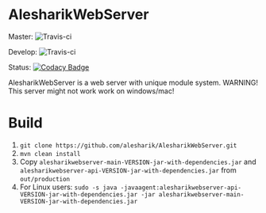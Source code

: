AlesharikWebServer
==================

Master: ![Travis-ci](https://api.travis-ci.org/alesharik/AlesharikWebServer.svg?branch=master)

Develop: ![Travis-ci](https://travis-ci.org/alesharik/AlesharikWebServer.svg?branch=develop)

Status: [![Codacy Badge](https://api.codacy.com/project/badge/Grade/a8dc12bb283444998223d228061fa7a2)](https://www.codacy.com/app/alesharik/AlesharikWebServer?utm_source=github.com&amp;utm_medium=referral&amp;utm_content=alesharik/AlesharikWebServer&amp;utm_campaign=Badge_Grade)

AlesharikWebServer is a web server with unique module system.
WARNING! This server might not work work on windows/mac!

Build
=====
1. `git clone https://github.com/alesharik/AlesharikWebServer.git`
2. `mvn clean install`
3. Copy `alesharikwebserver-main-VERSION-jar-with-dependencies.jar` and `alesharikwebserver-api-VERSION-jar-with-dependencies.jar` from `out/production`
4. For Linux users: `sudo -s java -javaagent:alesharikwebserver-api-VERSION-jar-with-dependencies.jar -jar alesharikwebserver-main-VERSION-jar-with-dependencies.jar`
  